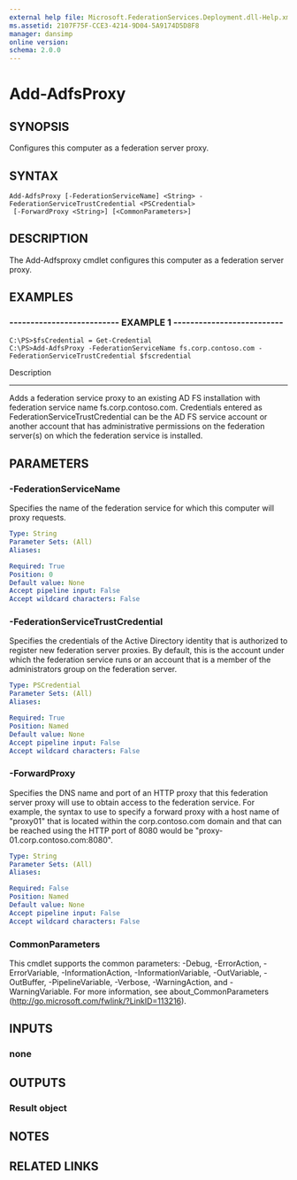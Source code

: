 ```yaml
---
external help file: Microsoft.FederationServices.Deployment.dll-Help.xml
ms.assetid: 2107F75F-CCE3-4214-9D04-5A9174D5D8F8
manager: dansimp
online version: 
schema: 2.0.0
---
```


# Add-AdfsProxy

## SYNOPSIS
Configures this computer as a federation server proxy.

## SYNTAX

```
Add-AdfsProxy [-FederationServiceName] <String> -FederationServiceTrustCredential <PSCredential>
 [-ForwardProxy <String>] [<CommonParameters>]
```

## DESCRIPTION
The Add-Adfsproxy cmdlet configures this computer as a federation server proxy.

## EXAMPLES

### -------------------------- EXAMPLE 1 --------------------------
```
C:\PS>$fsCredential = Get-Credential
C:\PS>Add-AdfsProxy -FederationServiceName fs.corp.contoso.com -FederationServiceTrustCredential $fscredential
```

Description

-----------

Adds a federation service proxy to an existing AD FS installation with federation service name fs.corp.contoso.com.
Credentials entered as FederationServiceTrustCredential can be the AD FS service account or another account that has administrative permissions on the federation server(s) on which the federation service is installed.

## PARAMETERS

### -FederationServiceName
Specifies the name of the federation service for which this computer will proxy requests.

```yaml
Type: String
Parameter Sets: (All)
Aliases: 

Required: True
Position: 0
Default value: None
Accept pipeline input: False
Accept wildcard characters: False
```

### -FederationServiceTrustCredential
Specifies the credentials of the Active Directory identity that is authorized to register new federation server proxies.
By default, this is the account under which the federation service runs or an account that is a member of the administrators group on the federation server.

```yaml
Type: PSCredential
Parameter Sets: (All)
Aliases: 

Required: True
Position: Named
Default value: None
Accept pipeline input: False
Accept wildcard characters: False
```

### -ForwardProxy
Specifies the DNS name and port of an HTTP proxy that this federation server proxy will use to obtain access to the federation service.
For example, the syntax to use to specify a forward proxy with a host name of "proxy01" that is located within the corp.contoso.com domain and that can be reached using the HTTP port of 8080 would be "proxy-01.corp.contoso.com:8080".

```yaml
Type: String
Parameter Sets: (All)
Aliases: 

Required: False
Position: Named
Default value: None
Accept pipeline input: False
Accept wildcard characters: False
```

### CommonParameters
This cmdlet supports the common parameters: -Debug, -ErrorAction, -ErrorVariable, -InformationAction, -InformationVariable, -OutVariable, -OutBuffer, -PipelineVariable, -Verbose, -WarningAction, and -WarningVariable. For more information, see about_CommonParameters (http://go.microsoft.com/fwlink/?LinkID=113216).

## INPUTS

### none

## OUTPUTS

### Result object

## NOTES

## RELATED LINKS

